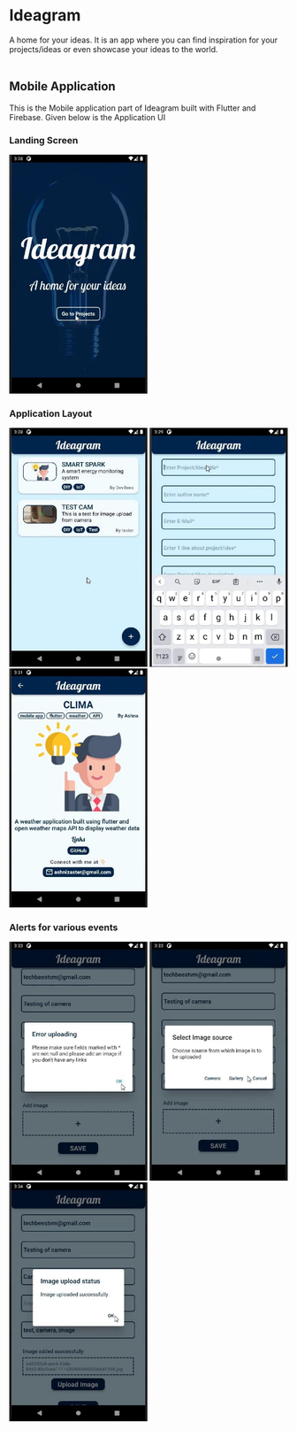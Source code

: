 # Ideagram
A home for your ideas. It is an app where you can find inspiration for your projects/ideas or even showcase your ideas to the world. 
<br><br>

## Mobile Application

This is the Mobile application part of Ideagram built with Flutter and Firebase. Given below is the Application UI

### Landing Screen
<img src="Mobile App/screenshots/landing screen.jpeg" width=250 height=auto>

### Application Layout

<img src="Mobile App/screenshots/project list.jpeg" width=250 height=auto>  <img src="Mobile App/screenshots/entry add.jpeg" width=250 height=auto>  <img src="Mobile App/screenshots/proj display.jpeg" width=250 height=auto>

### Alerts for various events

<img src="Mobile App/screenshots/alert2.jpeg" width=250 height=auto> <img src="Mobile App/screenshots/alert3.jpeg" width=250 height=auto> <img src="Mobile App/screenshots/alert.jpeg" width=250 height=auto>
